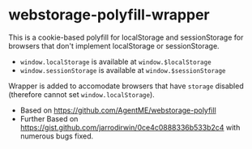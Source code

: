 # webstorage-polyfill-wrapper

This is a cookie-based polyfill for localStorage and sessionStorage for
browsers that don't implement localStorage or sessionStorage.

- `window.localStorage` is available at `window.$localStorage`
- `window.sessionStorage` is available at `window.$sessionStorage` 

Wrapper is added to accomodate browsers that have `storage` disabled (therefore cannot set `window.localStorage`).

- Based on https://github.com/AgentME/webstorage-polyfill
- Further Based on https://gist.github.com/jarrodirwin/0ce4c0888336b533b2c4 with numerous
bugs fixed.

